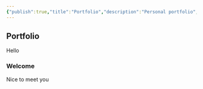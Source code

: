 ```yaml
---
{"publish":true,"title":"Portfolio","description":"Personal portfolio","created":"2025-02-10T01:14:22.248+01:00","modified":"2024-04-26T23:00:59.573+02:00","cssclasses":"mado-heading"}
---
```



## Portfolio

Hello

### Welcome

Nice to meet you

<!--
CV: [English CV](https://rxresu.me/saberzero1/curriculum-vitae-english) [Dutch CV](https://rxresu.me/saberzero1/curriculum-vitae-dutch)

```python
print("Hello World")
```

[![GitHub User Stats](https://raw.githubusercontent.com/saberzero1/saberzero1/old/general.svg)](https://github.com/saberzero1)

[![LeetCode Profile](https://raw.githubusercontent.com/saberzero1/saberzero1/old/leetcode.svg)](https://leetcode.com/saberzero1/)
-->
